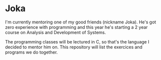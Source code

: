 # Joka

I'm currently mentoring one of my good friends (nickname Joka). He's got zero experience with programming and this year he's starting a 2 year course on Analysis and Development of Systems.

The programming classes will be lectured in C, so that's the language I decided to mentor him on. This repository will list the exercices and programs we do together.